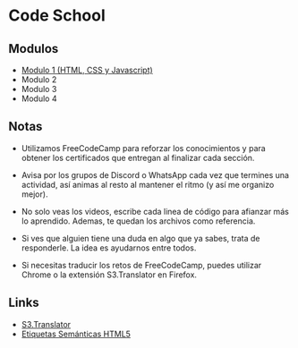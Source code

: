 # Code School

## Modulos

* [Modulo 1 (HTML, CSS y Javascript)](./modulo-1.md)
* Modulo 2
* Modulo 3
* Modulo 4

## Notas

* Utilizamos FreeCodeCamp para reforzar los conocimientos y para obtener los certificados que entregan al finalizar cada sección.
* Avisa por los grupos de Discord o WhatsApp cada vez que termines una actividad, así animas al resto al mantener el ritmo (y así me organizo mejor).

* No solo veas los videos, escribe cada linea de código para afianzar más lo aprendido. Ademas, te quedan los archivos como referencia.
* Si ves que alguien tiene una duda en algo que ya sabes, trata de responderle. La idea es ayudarnos entre todos.
* Si necesitas traducir los retos de FreeCodeCamp, puedes utilizar Chrome o la extensión S3.Translator en Firefox. 

## Links

* [S3.Translator](https://addons.mozilla.org/es/firefox/addon/s3_translator/)
* [Etiquetas Semánticas HTML5](https://www.sss-media.com/desarrollo-web/que-es-la-semantica-en-html-y-porque-te-debe-importar/)


